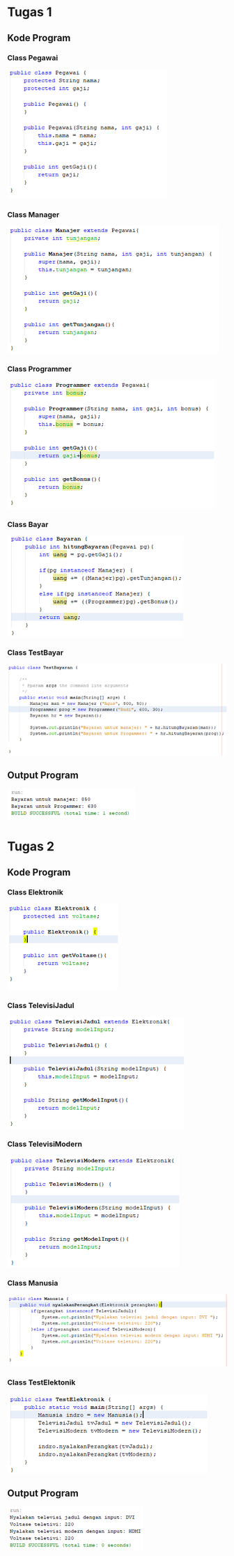 # Tugas 1
## Kode Program
### Class Pegawai

<img src="img/t1.png" />

### Class Manager

<img src="img/t2.png" />

### Class Programmer

<img src="img/t3.png" />

### Class Bayar

<img src="img/t4.png" />

### Class TestBayar

<img src="img/t5.png" />

## Output Program

<img src="img/o4.png" />

# Tugas 2
## Kode Program
### Class Elektronik

<img src="img/t6.png" />

### Class TelevisiJadul

<img src="img/t7.png" />

### Class TelevisiModern

<img src="img/t8.png" />

### Class Manusia

<img src="img/t9.png" />

### Class TestElektonik

<img src="img/t10.png" />

## Output Program

<img src="img/o5.png" />
